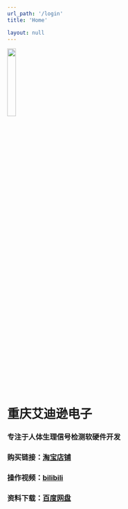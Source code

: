 ```yaml
---
url_path: '/login'
title: 'Home'

layout: null
---
```


<img decoding="async" src="https://addison-cq.github.io/webPages/images/logo2.png" width="20%">

# 重庆艾迪逊电子

### 专注于人体生理信号检测软硬件开发

### 购买链接：[淘宝店铺](https://shop108071095.taobao.com/)

### 操作视频：[bilibili](https://space.bilibili.com/478790314)

### 资料下载：[百度网盘](https://pan.baidu.com/s/13ydnLzn7c-F1SwraEV0Yzw?pwd=qv21)
